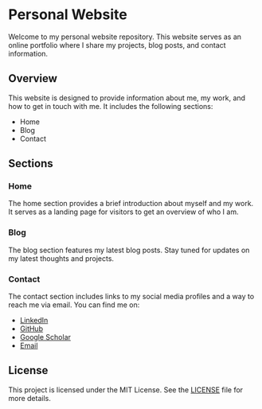 # Personal Website

Welcome to my personal website repository. This website serves as an online portfolio where I share my projects, blog posts, and contact information.

## Overview

This website is designed to provide information about me, my work, and how to get in touch with me. It includes the following sections:
- Home
- Blog
- Contact

## Sections

### Home
The home section provides a brief introduction about myself and my work. It serves as a landing page for visitors to get an overview of who I am.

### Blog
The blog section features my latest blog posts. Stay tuned for updates on my latest thoughts and projects.

### Contact
The contact section includes links to my social media profiles and a way to reach me via email. You can find me on:
- [LinkedIn](https://www.linkedin.com/in/rahimi-zhaleh)
- [GitHub](https://github.com/zhaleh-rahimi)
- [Google Scholar](https://scholar.google.com/citations?hl=en&user=BdUnDGQAAAAJ)
- [Email](mailto:rhmi.zhle@gmail.com)


## License

This project is licensed under the MIT License. See the [LICENSE](LICENSE) file for more details.





